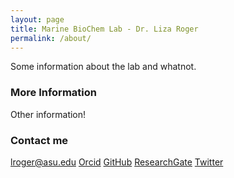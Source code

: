 ```yaml
---
layout: page
title: Marine BioChem Lab - Dr. Liza Roger
permalink: /about/
---
```


Some information about the lab and whatnot.

### More Information

Other information!

### Contact me

[lroger@asu.edu](mailto:lroger@asu.edu)
[Orcid](https://orcid.org/0000-0003-2274-8311)
[GitHub](https://github.com/LizaRoger)
[ResearchGate](https://www.researchgate.net/profile/Liza-Roger-2)
[Twitter](https://twitter.com/ocean_keshi)